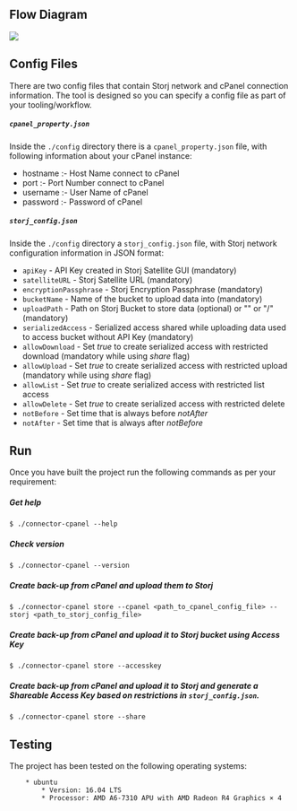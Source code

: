 ## Flow Diagram

![](https://github.com/storj-thirdparty/connector-cpanel/blob/master/README.assets/arch.drawio.png)

## Config Files

There are two config files that contain Storj network and cPanel connection information.  The tool is designed so you can specify a config file as part of your tooling/workflow.



##### `cpanel_property.json`

Inside the `./config` directory there is a  `cpanel_property.json` file, with following information about your cPanel instance:

* hostname :- Host Name connect to cPanel
* port	   :- Port Number connect to cPanel
* username :- User Name of cPanel
* password :- Password of cPanel

##### `storj_config.json`

Inside the `./config` directory a `storj_config.json` file, with Storj network configuration information in JSON format:

* `apiKey` - API Key created in Storj Satellite GUI (mandatory)
* `satelliteURL` - Storj Satellite URL (mandatory)
* `encryptionPassphrase` - Storj Encryption Passphrase (mandatory)
* `bucketName` - Name of the bucket to upload data into (mandatory)
* `uploadPath` - Path on Storj Bucket to store data (optional) or "" or "/" (mandatory)
* `serializedAccess` - Serialized access shared while uploading data used to access bucket without API Key (mandatory)
* `allowDownload` - Set *true* to create serialized access with restricted download (mandatory while using *share* flag)
* `allowUpload` - Set *true* to create serialized access with restricted upload (mandatory while using *share* flag)
* `allowList` - Set *true* to create serialized access with restricted list access
* `allowDelete` - Set *true* to create serialized access with restricted delete
* `notBefore` - Set time that is always before *notAfter*
* `notAfter` - Set time that is always after *notBefore*



## Run

Once you have built the project run the following commands as per your requirement:

##### Get help

```
$ ./connector-cpanel --help
```

##### Check version

```
$ ./connector-cpanel --version
```

##### Create back-up from cPanel and upload them to Storj

```
$ ./connector-cpanel store --cpanel <path_to_cpanel_config_file> --storj <path_to_storj_config_file>
```

##### Create back-up from cPanel and upload it to Storj bucket using Access Key

```
$ ./connector-cpanel store --accesskey
```

##### Create back-up from cPanel and upload it to Storj and generate a Shareable Access Key based on restrictions in `storj_config.json`.

```
$ ./connector-cpanel store --share
```



##  Testing

The project has been tested on the following operating systems:

```
	* ubuntu
		* Version: 16.04 LTS
		* Processor: AMD A6-7310 APU with AMD Radeon R4 Graphics × 4
```

